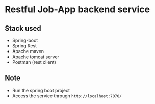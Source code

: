 # Restful Job-App backend service

## Stack used
- Spring-boot
- Spring Rest
- Apache maven
- Apache tomcat server
- Postman (rest client)
  
## Note
- Run the spring boot project
- Access the service through ```http://localhost:7070/```

